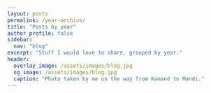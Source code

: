 ```yaml
---
layout: posts
permalink: /year-archive/
title: "Posts by year"
author_profile: false
sidebar:
  nav: "blog"
excerpt: "Stuff I would love to share, grouped by year."
header:
  overlay_image: /assets/images/blog.jpg
  og_image: /assets/images/blog.jpg
  caption: "Photo taken by me on the way from Kamand to Mandi."
---
```

